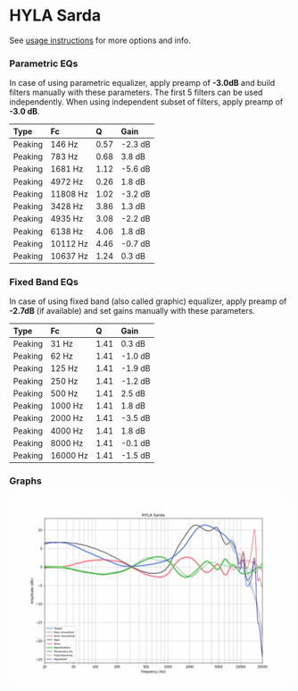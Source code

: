 # HYLA Sarda
See [usage instructions](https://github.com/jaakkopasanen/AutoEq#usage) for more options and info.

### Parametric EQs
In case of using parametric equalizer, apply preamp of **-3.0dB** and build filters manually
with these parameters. The first 5 filters can be used independently.
When using independent subset of filters, apply preamp of **-3.0 dB**.

| Type    | Fc       |    Q | Gain    |
|:--------|:---------|:-----|:--------|
| Peaking | 146 Hz   | 0.57 | -2.3 dB |
| Peaking | 783 Hz   | 0.68 | 3.8 dB  |
| Peaking | 1681 Hz  | 1.12 | -5.6 dB |
| Peaking | 4972 Hz  | 0.26 | 1.8 dB  |
| Peaking | 11808 Hz | 1.02 | -3.2 dB |
| Peaking | 3428 Hz  | 3.86 | 1.3 dB  |
| Peaking | 4935 Hz  | 3.08 | -2.2 dB |
| Peaking | 6138 Hz  | 4.06 | 1.8 dB  |
| Peaking | 10112 Hz | 4.46 | -0.7 dB |
| Peaking | 10637 Hz | 1.24 | 0.3 dB  |

### Fixed Band EQs
In case of using fixed band (also called graphic) equalizer, apply preamp of **-2.7dB**
(if available) and set gains manually with these parameters.

| Type    | Fc       |    Q | Gain    |
|:--------|:---------|:-----|:--------|
| Peaking | 31 Hz    | 1.41 | 0.3 dB  |
| Peaking | 62 Hz    | 1.41 | -1.0 dB |
| Peaking | 125 Hz   | 1.41 | -1.9 dB |
| Peaking | 250 Hz   | 1.41 | -1.2 dB |
| Peaking | 500 Hz   | 1.41 | 2.5 dB  |
| Peaking | 1000 Hz  | 1.41 | 1.8 dB  |
| Peaking | 2000 Hz  | 1.41 | -3.5 dB |
| Peaking | 4000 Hz  | 1.41 | 1.8 dB  |
| Peaking | 8000 Hz  | 1.41 | -0.1 dB |
| Peaking | 16000 Hz | 1.41 | -1.5 dB |

### Graphs
![](./HYLA%20Sarda.png)